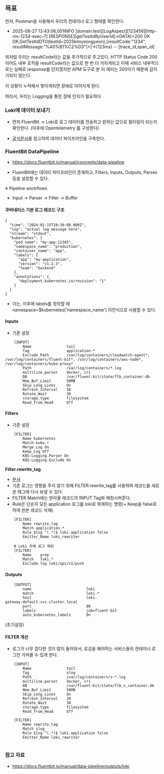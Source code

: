 ## 목표

먼저, Postman을 사용해서 우리의 컨테이너 로그 형태를 확인한다.

- 2025-08-27 13:43:06,001INFO [domain:test][LogAspect][123456][http-nio-1234-exec-7] [RESPONSE][getTestIdByUserId]->DATA[<200 OK OK,GetTestIdDTO(testId=2025kimyeongyeon),[resultCode:"1234", resultMessage:"%A0%B1%C2%D3"]>]->(123ms) -- [trace_id,span_id]

위처럼 우리는 resultCode라는 값을 추가적으로 주고있다.
HTTP Status Code 200이어도 내부 로직을 resultCode라는 값으로 한 번 더 거치게되고 이때 서비스 내부적으로는 실패로 response를 던지겠지만
APM 도구로 본 이 에러는 200이기 때문에 감지가되지 않는다.

이 상황이 누적해서 쌓이게되면 장애로 이어지게 된다.

따라서, 우리는 Logging을 통한 장애 인지가 필요하다



### Loki에 데이터 보내기

* 먼저 FluentBit -> Loki로 로그 데이터를 전송하고 원하는 값으로 필터링이 되는지 확인한다. (이후에 Opentelemetry 를 구성한다)

* [공식문서](https://docs.fluentbit.io/manual/data-pipeline/outputs/loki)를 참고하여 데이터 파이프라인을 구축한다.

### FluentBit DataPipeline

* https://docs.fluentbit.io/manual/concepts/data-pipeline

* FluentBit에는 데이터 파이프라인이 존재하고, Filters, Inputs, Outputs, Parses 등을 설정할 수 있다.

※ Pipeline workflows
 - Input -> Parser -> Filter -> Buffer

#### 쿠버네티스 기본 로그 레코드 구조

```
{
  "time": "2024-01-15T10:30:00.000Z",
  "log": "actual log message here",
  "stream": "stdout",
  "kubernetes": {
    "pod_name": "my-app-12345",
    "namespace_name": "production",
    "container_name": "app",
    "labels": {
      "app": "my-application",
      "version": "v1.2.3",
      "team": "backend"
    },
    "annotations": {
      "deployment.kubernetes.io/revision": "1"
    }
  }
}
```

* 이는, 이후에 labels를 정의할 때 namespace=$kubernetes['namespace_name'] 이런식으로 사용할 수 있다.
 
 
#### Inputs

* 기존 설정
```
    [INPUT]
        Name                tail
        Tag                 application.*
        Exclude_Path        /var/log/containers/cloudwatch-agent*, /var/log/containers/fluent-bit*, /var/log/containers/aws-node*, /var/log/containers/kube-proxy*
        Path                /var/log/containers/*.log
        multiline.parser    docker, cri
        DB                  /var/fluent-bit/state/flb_container.db
        Mem_Buf_Limit       50MB
        Skip_Long_Lines     On
        Refresh_Interval    10
        Rotate_Wait         30
        storage.type        filesystem
        Read_from_Head      Off  
```


#### Filters

* 기존 설정
```
    [FILTER]
        Name kubernetes
        Match kube.*
        Merge_Log On
        Keep_Log Off
        K8S-Logging.Parser On
        K8S-Logging.Exclude On
```

<b>Filter.rewrite_tag</b>
 - [문서](https://docs.fluentbit.io/manual/data-pipeline/filters/rewrite-tag)
 - 기존 로그는 영향을 주지 않기 위해 FILTER.rewrite_tag를 사용하여 레코드를 새로운 태그에 다시 보낼 수 있다.
 - FILTER Match에는 받아올 레코드의 INPUT Tag와 매칭시켜준다.
 - Rule은 단순히 모든 application 로그를 loki로 복제하는 명령(+ Keep을 false로 하여 원본 레코드 삭제)
```
    [FILTER]
        Name rewrite_tag
        Match application.*
        Rule $log ^(.*)$ loki.application false
        Emitter_Name loki_rewriter
```

```
    # Loki 자체 로그 제외
    [FILTER]
        Name    grep
        Match   loki.*
        Exclude log loki/api/v1/push
```

#### Outputs

```
    [OUTPUT]
        name                         loki
        match                        loki.*
        host                         loki-gateway.default.svc.cluster.local
        port                         80
        labels                       job=fluent-bit
        auto_kubernetes_labels       On
```
(초기설정)


#### FILTER 개선

* 로그가 너무 잡다한 것이 많이 들어와서, 로깅을 해야하는 서비스들의 컨테이너 로그만 가져올 수 있게 한다.

```
    [INPUT]
        Name                tail
        Tag                 slog
        Path                /var/log/containers/s-*.log
        multiline.parser    docker, cri
        DB                  /var/fluent-bit/state/flb_s_container.db
        Mem_Buf_Limit       50MB
        Skip_Long_Lines     On
        Refresh_Interval    10
        Rotate_Wait         30
        storage.type        filesystem
        Read_from_Head      Off
		
    [FILTER]
        Name rewrite_tag
        Match slog
        Rule $log ^(.*)$ loki.application false
        Emitter_Name loki_rewriter


```


### 참고 자료

* https://docs.fluentbit.io/manual/data-pipeline/outputs/loki
